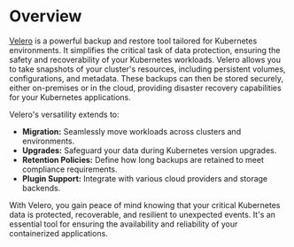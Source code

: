 # Overview

[Velero](https://velero.io/) is a powerful backup and restore tool tailored for Kubernetes environments. It simplifies the critical task of data protection, ensuring the safety and recoverability of your Kubernetes workloads. Velero allows you to take snapshots of your cluster's resources, including persistent volumes, configurations, and metadata. These backups can then be stored securely, either on-premises or in the cloud, providing disaster recovery capabilities for your Kubernetes applications.

Velero's versatility extends to:

- **Migration:** Seamlessly move workloads across clusters and environments.
- **Upgrades:** Safeguard your data during Kubernetes version upgrades.
- **Retention Policies:** Define how long backups are retained to meet compliance requirements.
- **Plugin Support:** Integrate with various cloud providers and storage backends.

With Velero, you gain peace of mind knowing that your critical Kubernetes data is protected, recoverable, and resilient to unexpected events. It's an essential tool for ensuring the availability and reliability of your containerized applications.
